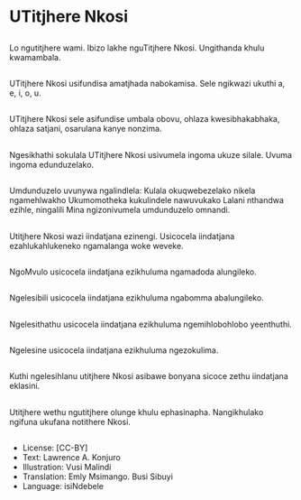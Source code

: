 # UTitjhere Nkosi

##
Lo ngutitjhere wami.
Ibizo lakhe nguTitjhere Nkosi.
Ungithanda khulu kwamambala.


##
UTitjhere Nkosi usifundisa
amatjhada nabokamisa.
Sele ngikwazi ukuthi a, e, i, o, u.


##
UTitjhere Nkosi sele asifundise
umbala obovu, ohlaza
kwesibhakabhaka, ohlaza
satjani, osarulana kanye
nonzima.


##
Ngesikhathi sokulala UTitjhere
Nkosi usivumela ingoma ukuze
silale.
Uvuma ingoma edunduzelako.


##
Umdunduzelo uvunywa ngalindlela:
Kulala okuqwebezelako nikela ngamehlwakho
Ukumomotheka kukulindele nawuvukako
Lalani nthandwa ezihle, ningalili
Mina ngizonivumela umdunduzelo omnandi.


##
Utitjhere Nkosi wazi iindatjana ezinengi.
Usicocela iindatjana ezahlukahlukeneko ngamalanga woke
weveke.


##
NgoMvulo usicocela iindatjana
ezikhuluma ngamadoda
alungileko.


##
Ngelesibili usicocela iindatjana
ezikhuluma ngabomma
abalungileko.


##
Ngelesithathu usicocela
iindatjana ezikhuluma
ngemihlobohlobo yeenthuthi.


##
Ngelesine usicocela iindatjana
ezikhuluma ngezokulima.


##
Kuthi ngelesihlanu utitjhere
Nkosi asibawe bonyana sicoce
zethu iindatjana eklasini.


##
Utitjhere wethu ngutitjhere
olunge khulu ephasinapha.
Nangikhulako ngifuna ukufana
notithere Nkosi.


##
* License: [CC-BY]
* Text: Lawrence A. Konjuro
* Illustration: Vusi Malindi
* Translation: Emly Msimango. Busi Sibuyi
* Language: isiNdebele
